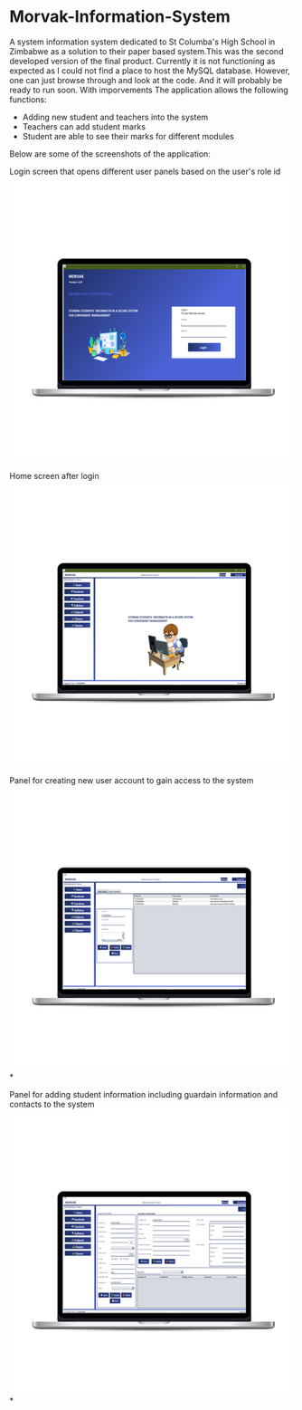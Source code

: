 # Morvak-Information-System

A system information system dedicated to St Columba's High School in Zimbabwe as a solution to their paper based system.This was the second developed version of the final product. Currently it is not functioning as expected as I could not find a place to host the MySQL database.
However, one can just browse through and look at the code. And it will probably be ready to run soon. With imporvements
The application allows the following functions:
* Adding new student and teachers into the system
* Teachers can add student marks
* Student are able to see their marks for different modules

Below are some of the screenshots of the application:

<p align="left">Login screen that opens different user panels based on the user's role id <img src="https://github.com/TOLANY-LANNIE/Morvak-Information-System/blob/master/screenshots/image_edit_0.png"/>
<p align="left">
 
Home screen after login
![image](https://github.com/TOLANY-LANNIE/Morvak-Information-System/blob/master/screenshots/image_edit_1.png)

Panel for creating new user account to gain access to the system 
![image](https://github.com/TOLANY-LANNIE/Morvak-Information-System/blob/master/screenshots/image_edit_2.png)*

Panel for adding student information including guardain information and contacts to the system
![image](https://github.com/TOLANY-LANNIE/Morvak-Information-System/blob/master/screenshots/image_edit_3.png)*




